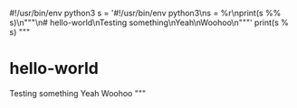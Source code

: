 #!/usr/bin/env python3
s = '#!/usr/bin/env python3\ns = %r\nprint(s %% s)\n"""\n# hello-world\nTesting something\nYeah\nWoohoo\n"""'
print(s % s)
"""
# hello-world
Testing something
Yeah
Woohoo
"""
